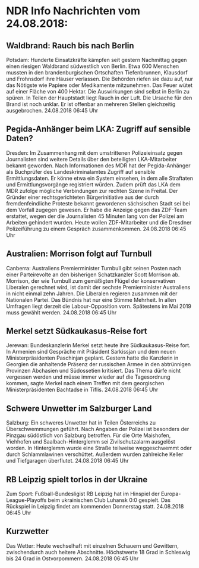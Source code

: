 # NDR Info Nachrichten vom 24.08.2018:


## Waldbrand: Rauch bis nach Berlin
Potsdam: Hunderte Einsatzkräfte kämpfen seit gestern Nachmittag gegen einen riesigen Waldbrand südwestlich von Berlin. Etwa 600 Menschen mussten in den brandenburgischen Ortschaften Tiefenbrunnen, Klausdorf und Frohnsdorf ihre Häuser verlassen. Die Behörden riefen sie dazu auf, nur das Nötigste wie Papiere oder Medikamente mitzunehmen. Das Feuer wütet auf einer Fläche von 400 Hektar. Die Auswirkungen sind selbst in Berlin zu spüren. In Teilen der Hauptstadt liegt Rauch in der Luft. Die Ursache für den Brand ist noch unklar. Er ist offenbar an mehreren Stellen gleichzeitig ausgebrochen. 24.08.2018 06:45 Uhr 

## Pegida-Anhänger beim LKA: Zugriff auf sensible Daten?
Dresden: Im Zusammenhang mit dem umstrittenen Polizeieinsatz gegen Journalisten sind weitere Details über den beteiligten LKA-Mitarbeiter bekannt geworden. Nach Informationen des MDR hat der Pegida-Anhänger als Buchprüfer des Landeskriminalamtes Zugriff auf sensible Ermittlungsdaten. Er könne etwa ein System einsehen, in dem alle Straftaten und Ermittlungsvorgänge registriert würden. Zudem prüft das LKA dem MDR zufolge mögliche Verbindungen zur rechten Szene in Freital. Der Gründer einer rechtsgerichteten Bürgerinitiative aus der durch fremdenfeindliche Proteste bekannt gewordenen sächsischen Stadt sei bei dem Vorfall zugegen gewesen. Er habe die Anzeige gegen das ZDF-Team erstattet, wegen der die Journalisten 45 Minuten lang von der Polizei am Arbeiten gehindert wurden. Heute wollen ZDF-Mitarbeiter und die Dresdner Polizeiführung zu einem Gespräch zusammenkommen. 24.08.2018 06:45 Uhr 

## Australien: Morrison folgt auf Turnbull
Canberra: Australiens Premierminister Turnbull gibt seinen Posten nach einer Parteirevolte an den bisherigen Schatzkanzler Scott Morrison ab. Morrison, der wie Turnbull zum gemäßigten Flügel der konservativen Liberalen gerechnet wird, ist damit der sechste Premierminister Australiens in nicht einmal zehn Jahren. Die Liberalen regieren zusammen mit der Nationalen Partei. Das Bündnis hat nur eine Stimme Mehrheit. In allen Umfragen liegt derzeit die Labour-Opposition vorn. Spätestens im Mai 2019 muss gewählt werden. 24.08.2018 06:45 Uhr 

## Merkel setzt Südkaukasus-Reise fort
Jerewan: Bundeskanzlerin Merkel setzt heute ihre Südkaukasus-Reise fort. In Armenien sind Gespräche mit Präsident Sarkissjan und dem neuen Ministerpräsidenten Paschinjan geplant. Gestern hatte die Kanzlerin in Georgien die anhaltende Präsenz der russischen Armee in den abtrünnigen Provinzen Abchasien und Südossetien kritisiert. Das Thema dürfe nicht vergessen werden und müsse immer wieder auf die Tagesordnung kommen, sagte Merkel nach einem Treffen mit dem georgischen Ministerpräsidenten Bachtadse in Tiflis. 24.08.2018 06:45 Uhr 

## Schwere Unwetter im Salzburger Land
Salzburg: Ein schweres Unwetter hat in Teilen Österreichs zu Überschwemmungen geführt. Nach Angaben der Polizei ist besonders der Pinzgau südöstlich von Salzburg betroffen. Für die Orte Maishofen, Viehhofen und Saalbach-Hinterglemm sei Zivilschutzalarm ausgelöst worden. In Hinterglemm wurde eine Straße teilweise weggeschwemmt oder durch Schlammlawinen verschüttet. Außerdem wurden zahlreiche Keller und Tiefgaragen überflutet. 24.08.2018 06:45 Uhr 

## RB Leipzig spielt torlos in der Ukraine
Zum Sport: Fußball-Bundesligist RB Leipzig hat im Hinspiel der Europa-League-Playoffs beim ukrainischen Club Luhansk 0:0 gespielt. Das Rückspiel in Leipzig findet am kommenden Donnerstag statt. 24.08.2018 06:45 Uhr 

## Kurzwetter
Das Wetter: Heute wechselhaft mit einzelnen Schauern und Gewittern, zwischendurch auch heitere Abschnitte. Höchstwerte 18 Grad in Schleswig bis 24 Grad in Ostvorpommern. 24.08.2018 06:45 Uhr 
